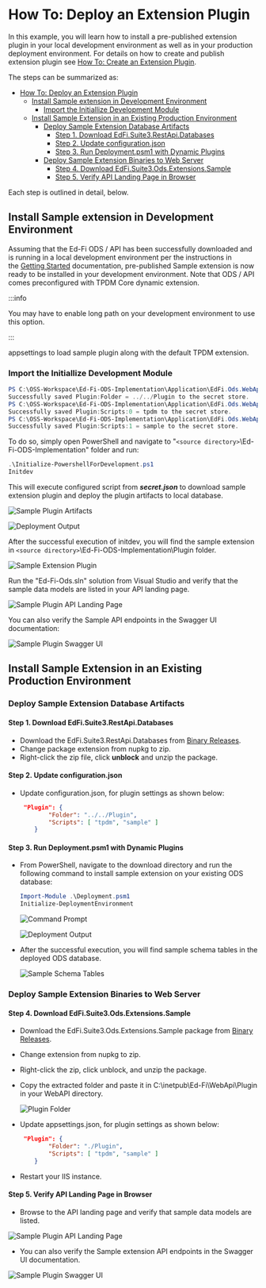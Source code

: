 # How To: Deploy an Extension Plugin

In this example, you will learn how to install a pre-published extension plugin
in your local development environment as well as in your production deployment
environment. For details on how to create and publish extension plugin see [How
To: Create an Extension
Plugin](./how-to-create-an-extension-plugin.md).

The steps can be summarized as:

* [How To: Deploy an Extension Plugin](#how-to-deploy-an-extension-plugin)
  * [Install Sample extension in Development Environment](#install-sample-extension-in-development-environment)
    * [Import the Initiallize Development Module](#import-the-initiallize-development-module)
  * [Install Sample Extension in an Existing Production Environment](#install-sample-extension-in-an-existing-production-environment)
    * [Deploy Sample Extension Database Artifacts](#deploy-sample-extension-database-artifacts)
      * [Step 1. Download EdFi.Suite3.RestApi.Databases](#step-1-downloadedfisuite3restapidatabases)
      * [Step 2. Update configuration.json](#step-2update-configurationjson)
      * [Step 3. Run Deployment.psm1 with Dynamic Plugins](#step-3-run-deploymentpsm1-with-dynamic-plugins)
    * [Deploy Sample Extension Binaries to Web Server](#deploy-sample-extension-binaries-to-web-server)
      * [Step 4. Download EdFi.Suite3.Ods.Extensions.Sample](#step-4-download-edfisuite3odsextensionssample)
      * [Step 5. Verify API Landing Page in Browser](#step-5-verify-api-landing-page-in-browser)

Each step is outlined in detail, below.

## Install Sample extension in Development Environment

Assuming that the Ed-Fi ODS / API has been successfully downloaded and is
running in a local development environment per the instructions in the [Getting
Started](../getting-started/source-code-installation/readme.md) documentation,
pre-published Sample extension is now ready to be installed in your development
environment. Note that ODS / API comes preconfigured with TPDM Core dynamic
extension.

:::info

You may have to enable long path on your development environment to use this
option.

:::

appsettings to load sample plugin along with the default TPDM extension.

### Import the Initiallize Development Module

```powershell
PS C:\OSS-Workspace\Ed-Fi-ODS-Implementation\Application\EdFi.Ods.WebApi\> dotnet user-secrets set "Plugin:Folder"  "../../Plugin"
Successfully saved Plugin:Folder = ../../Plugin to the secret store.
PS C:\OSS-Workspace\Ed-Fi-ODS-Implementation\Application\EdFi.Ods.WebApi\> dotnet user-secrets set "Plugin:Scripts:0"  "tpdm"
Successfully saved Plugin:Scripts:0 = tpdm to the secret store.
PS C:\OSS-Workspace\Ed-Fi-ODS-Implementation\Application\EdFi.Ods.WebApi\> dotnet user-secrets set "Plugin:Scripts:1"  "sample"
Successfully saved Plugin:Scripts:1 = sample to the secret store.
```

To do so, simply open PowerShell and navigate to "`<source
directory>`\\Ed-Fi-ODS-Implementation" folder and run:

```powershell
.\Initialize-PowershellForDevelopment.ps1
Initdev
```

This will execute configured script from _**secret.json**_ to download sample
extension plugin and deploy the plugin artifacts to local database.

![Sample Plugin Artifacts](/img/reference/ods-api/image2021-10-26_16-35-10.png)

![Deployment Output](/img/reference/ods-api/image2021-10-26_16-39-14.png)

After the successful execution of initdev, you will find the sample extension in
`<source directory>`\\Ed-Fi-ODS-Implementation\\Plugin folder.

![Sample Extension Plugin](/img/reference/ods-api/image2021-10-26_16-49-9.png)

Run the "Ed-Fi-Ods.sln" solution from Visual Studio and verify that the sample
data models are listed in your API landing page.

![Sample Plugin API Landing Page](/img/reference/ods-api/image2021-10-26_16-52-9.png)

You can also verify the Sample API endpoints in the Swagger UI documentation:

![Sample Plugin Swagger UI](/img/reference/ods-api/image2021-10-26_16-58-21.png)

## Install Sample Extension in an Existing Production Environment

### Deploy Sample Extension Database Artifacts

#### Step 1. Download EdFi.Suite3.RestApi.Databases

* Download the EdFi.Suite3.RestApi.Databases from [Binary
    Releases](https://edfi.atlassian.net/wiki/display/ODSAPIS3V53/Binary+Releases).
* Change package extension from nupkg to zip.
* Right-click the zip file, click **unblock** and unzip the package.

#### Step 2. Update configuration.json

* Update configuration.json, for plugin settings as shown below:

    ```json
     "Plugin": {
            "Folder": "../../Plugin",
            "Scripts": [ "tpdm", "sample" ]
        }
    ```

#### Step 3. Run Deployment.psm1 with Dynamic Plugins

* From PowerShell, navigate to the download directory and run the following
    command to install sample extension on your existing ODS database:

    ```powershell
    Import-Module .\Deployment.psm1
    Initialize-DeploymentEnvironment
    ```

    ![Command Prompt](/img/reference/ods-api/image2021-3-26_11-26-51.png)

    ![Deployment Output](/img/reference/ods-api/image2021-10-26_17-20-22.png)

* After the successful execution, you will find sample schema tables in the
    deployed ODS database.

    ![Sample Schema Tables](/img/reference/ods-api/image2021-10-26_17-0-27.png)

### Deploy Sample Extension Binaries to Web Server

#### Step 4. Download EdFi.Suite3.Ods.Extensions.Sample

* Download the EdFi.Suite3.Ods.Extensions.Sample package from [Binary
    Releases](https://dev.azure.com/ed-fi-alliance/Ed-Fi-Alliance-OSS/_packaging?_a=package&feed=EdFi%40Release&view=overview&package=EdFi.Suite3.Ods.Extensions.Sample&protocolType=NuGet).
* Change extension from nupkg to zip.
* Right-click the zip, click unblock, and unzip the package.
* Copy the extracted folder and paste it in C:\\inetpub\\Ed-Fi\\WebApi\\Plugin
    in your WebAPI directory.

    ![Plugin Folder](/img/reference/ods-api/image2021-10-26_17-10-52.png)

* Update appsettings.json, for plugin settings as shown below:

    ```json
     "Plugin": {
            "Folder": "./Plugin",
            "Scripts": [ "tpdm", "sample" ]
        }
    ```

* Restart your IIS instance.

#### Step 5. Verify API Landing Page in Browser

* Browse to the API landing page and verify that sample data models are listed.

![Sample Plugin API Landing Page](/img/reference/ods-api/image2021-10-26_16-52-9.png)

* You can also verify the Sample extension API endpoints in the Swagger UI
    documentation.

![Sample Plugin Swagger UI](/img/reference/ods-api/image2021-10-26_16-58-21.png)
